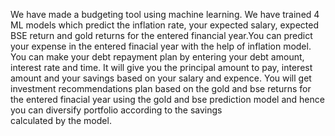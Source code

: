 We have made a budgeting tool using machine learning. We have trained 4 ML models which predict the inflation rate, your expected salary, expected BSE return and gold returns for the entered financial year.You can predict your expense in the entered finacial year with the help of inflation model.
You can make your debt repayment plan by entering your debt amount, interest rate and time. It will give you the principal amount to pay, interest amount and your savings based on your salary and expence.
You will get investment recommendations plan based on the gold and bse returns for the entered finacial year using the gold and bse prediction model and hence you can diversify portfolio according to the savings calculated by the model.
